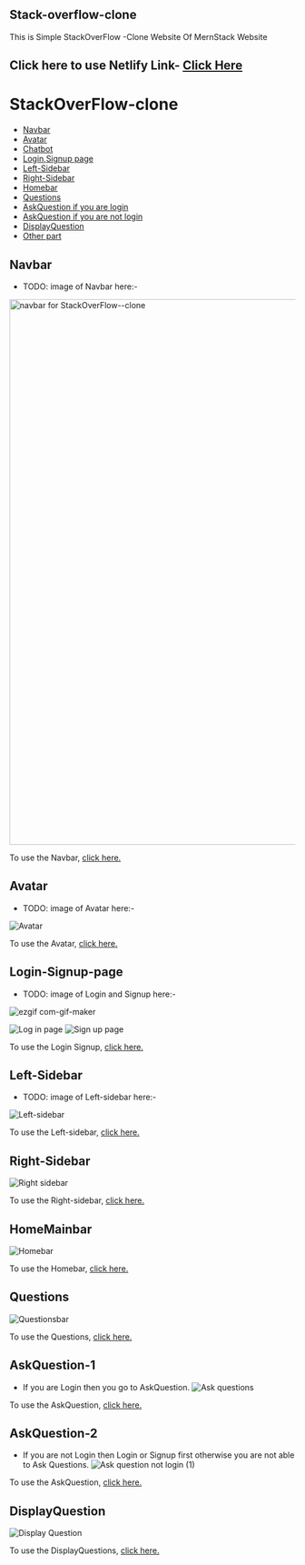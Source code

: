 ## Stack-overflow-clone

This is Simple StackOverFlow -Clone Website Of MernStack Website

## Click here to use Netlify Link- [Click Here]()

# StackOverFlow-clone

- [Navbar](#navbar)
- [Avatar](#avatar)
- [Chatbot](#chatbot)
- [Login,Signup page](#Login-Signup-page)
- [Left-Sidebar](#Left-Sidebar)
- [Right-Sidebar](#Right-Sidebar)
- [Homebar](#HomeMainbar)
- [Questions](#Questions)
- [AskQuestion if you are login](#AskQuestion-1)
- [AskQuestion if you are not login](#AskQuestion-2)
- [DisplayQuestion](#DisplayQuestion)
- [Other part](#other-part)

## Navbar

- TODO: image of Navbar here:-

<img width="960" alt="navbar for StackOverFlow--clone" src="https://user-images.githubusercontent.com/102934270/201916800-9ab808c0-aeb0-4a7e-98d3-5b8119661a51.png">

To use the Navbar, [click here.](client/src/components/Navbar)

## Avatar

- TODO: image of Avatar here:-

![Avatar](https://user-images.githubusercontent.com/102934270/202451750-225ad613-e878-47b2-a41a-238a9d01d36a.jpg)

To use the Avatar, [click here.](client/src/components/Avatar)

## Login-Signup-page

- TODO: image of Login and Signup here:-

![ezgif com-gif-maker](https://user-images.githubusercontent.com/102934270/202521975-bc1cdfac-04d2-4ad1-aa0a-6a35fc073fe5.gif)

![Log in page](https://user-images.githubusercontent.com/102934270/202522150-62abeec0-97cf-4ecf-be36-796cbd1a2157.jpg)
![Sign up page](https://user-images.githubusercontent.com/102934270/202522245-423c713f-a365-4dcf-a741-2149e885d4a1.jpg)

To use the Login Signup, [click here.](client/src/pages/Auth)

## Left-Sidebar

- TODO: image of Left-sidebar here:-

![Left-sidebar](https://user-images.githubusercontent.com/102934270/202745561-4ab8378f-056a-4a31-8edd-2efc67afc405.jpg)

To use the Left-sidebar, [click here.](client/src/components/LeftSidebar)

## Right-Sidebar

![Right sidebar](https://user-images.githubusercontent.com/102934270/202745811-8dcaa4fa-a8cd-4781-95de-8009c4ad80a0.gif)

To use the Right-sidebar, [click here.](client/src/components/RightSidebar)

## HomeMainbar

![Homebar](https://user-images.githubusercontent.com/102934270/202862060-542dbe9a-75df-4571-8487-2287602a965c.jpg)

To use the Homebar, [click here.](client/src/components/HomeMainbar)

## Questions

![Questionsbar](https://user-images.githubusercontent.com/102934270/202862216-8efcd0a0-cb52-4b32-9f06-ee8b55960f39.jpg)

To use the Questions, [click here.](client/src/pages/Questions)

## AskQuestion-1

- If you are Login then you go to AskQuestion.
  ![Ask questions](https://user-images.githubusercontent.com/102934270/202912068-94a972a5-37c1-42d7-a57a-9c6a3253f9ef.jpg)

To use the AskQuestion, [click here.](client/src/pages/AskQuestion)

## AskQuestion-2

- If you are not Login then Login or Signup first otherwise you are not able to Ask Questions.
  ![Ask question not login (1)](https://user-images.githubusercontent.com/102934270/202912225-7bb93631-f851-47dc-a1f7-ee7c5514c31d.gif)

To use the AskQuestion, [click here.](client/src/components/HomeMainbar/HomeMainbar.jsx)

## DisplayQuestion

![Display Question](https://user-images.githubusercontent.com/102934270/203116395-70c504cf-49eb-4be7-bf12-84e5b1296667.gif)

To use the DisplayQuestions, [click here.](client/src/pages/Questions)

